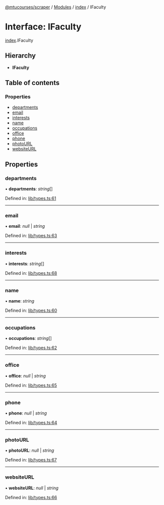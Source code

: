 [@mtucourses/scraper](../README.md) / [Modules](../modules.md) / [index](../modules/index.md) / IFaculty

# Interface: IFaculty

[index](../modules/index.md).IFaculty

## Hierarchy

* **IFaculty**

## Table of contents

### Properties

- [departments](index.ifaculty.md#departments)
- [email](index.ifaculty.md#email)
- [interests](index.ifaculty.md#interests)
- [name](index.ifaculty.md#name)
- [occupations](index.ifaculty.md#occupations)
- [office](index.ifaculty.md#office)
- [phone](index.ifaculty.md#phone)
- [photoURL](index.ifaculty.md#photourl)
- [websiteURL](index.ifaculty.md#websiteurl)

## Properties

### departments

• **departments**: *string*[]

Defined in: [lib/types.ts:61](https://github.com/Michigan-Tech-Courses/scrapper/blob/d0a4497/src/lib/types.ts#L61)

___

### email

• **email**: *null* \| *string*

Defined in: [lib/types.ts:63](https://github.com/Michigan-Tech-Courses/scrapper/blob/d0a4497/src/lib/types.ts#L63)

___

### interests

• **interests**: *string*[]

Defined in: [lib/types.ts:68](https://github.com/Michigan-Tech-Courses/scrapper/blob/d0a4497/src/lib/types.ts#L68)

___

### name

• **name**: *string*

Defined in: [lib/types.ts:60](https://github.com/Michigan-Tech-Courses/scrapper/blob/d0a4497/src/lib/types.ts#L60)

___

### occupations

• **occupations**: *string*[]

Defined in: [lib/types.ts:62](https://github.com/Michigan-Tech-Courses/scrapper/blob/d0a4497/src/lib/types.ts#L62)

___

### office

• **office**: *null* \| *string*

Defined in: [lib/types.ts:65](https://github.com/Michigan-Tech-Courses/scrapper/blob/d0a4497/src/lib/types.ts#L65)

___

### phone

• **phone**: *null* \| *string*

Defined in: [lib/types.ts:64](https://github.com/Michigan-Tech-Courses/scrapper/blob/d0a4497/src/lib/types.ts#L64)

___

### photoURL

• **photoURL**: *null* \| *string*

Defined in: [lib/types.ts:67](https://github.com/Michigan-Tech-Courses/scrapper/blob/d0a4497/src/lib/types.ts#L67)

___

### websiteURL

• **websiteURL**: *null* \| *string*

Defined in: [lib/types.ts:66](https://github.com/Michigan-Tech-Courses/scrapper/blob/d0a4497/src/lib/types.ts#L66)
